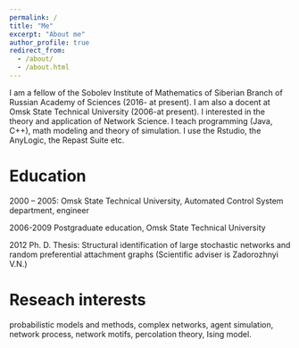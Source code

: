 ```yaml
---
permalink: /
title: "Me"
excerpt: "About me"
author_profile: true
redirect_from: 
  - /about/
  - /about.html
---
```

I am a fellow of the Sobolev Institute of Mathematics of Siberian Branch of Russian Academy of Sciences (2016- at present). I am also a docent at Omsk State Technical University (2006-at present). I interested in the theory and application of Network Science. I teach programming (Java, C++), math modeling and theory of simulation. I use the Rstudio, the AnyLogic, the Repast Suite etc.

Education
======
<p>2000 – 2005: Omsk State Technical University, Automated Control System department, engineer
<p>2006-2009 Postgraduate education, Omsk State Technical University
<p>2012 Ph. D. Thesis: Structural identification of large stochastic networks and random preferential attachment graphs
(Scientific adviser is Zadorozhnyi V.N.)

Reseach interests
======
probabilistic models and methods,
complex networks,
agent simulation,
network process,
network motifs,
percolation theory,
Ising model.
